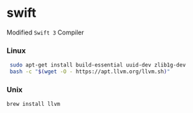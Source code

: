 # swift
Modified `Swift 3` Compiler

### Linux
```sh
 sudo apt-get install build-essential uuid-dev zlib1g-dev
 bash -c "$(wget -O - https://apt.llvm.org/llvm.sh)"
```

### Unix
```sh
brew install llvm
```
